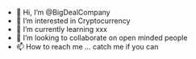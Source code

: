 - 👋 Hi, I’m @BigDealCompany
- 👀 I’m interested in Cryptocurrency
- 🌱 I’m currently learning xxx
- 💞️ I’m looking to collaborate on open minded people
- 📫 How to reach me ... catch me if you can

<!---
BigDealCompany/BigDealCompany is a ✨ special ✨ repository because its `README.md` (this file) appears on your GitHub profile.
You can click the Preview link to take a look at your changes.
--->
